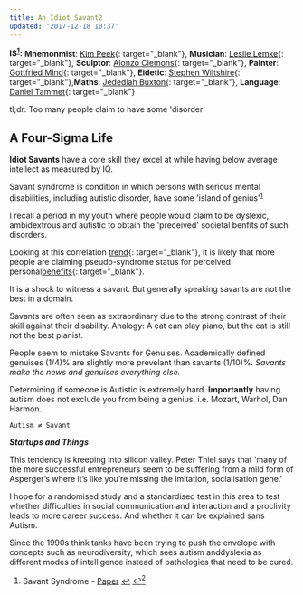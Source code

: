 ```yaml
---
title: An Idiot Savant2
updated: '2017-12-18 10:37'
---
```


**IS<sup id="fnref:1"><a href="#fn:1" class="footnote">1</a></sup>:** **Mnemonmist**: [Kim Peek](https://en.wikipedia.org/wiki/Kim_Peek){: target="_blank"}, **Musician**: [Leslie Lemke](https://en.wikipedia.org/wiki/Leslie_Lemke){: target="_blank"}, **Sculptor**: [Alonzo Clemons](https://en.wikipedia.org/wiki/Alonzo_Clemons){: target="_blank"}, **Painter**: [Gottfried Mind](https://en.wikipedia.org/wiki/Gottfried_Mind){: target="_blank"}, **Eidetic**: [Stephen Wiltshire](https://en.wikipedia.org/wiki/Stephen_Wiltshire){: target="_blank"},**Maths**: [Jedediah Buxton](https://en.wikipedia.org/wiki/Jedediah_Buxton){: target="_blank"}, **Language**: [Daniel Tammet](https://en.wikipedia.org/wiki/Daniel_Tammet){: target="_blank"}

tl;dr: Too many people claim to have some 'disorder'

## A Four-Sigma Life

**Idiot Savants** have a core skill they excel at while having below average intellect as measured by IQ.

Savant syndrome is condition in which persons with serious mental disabilities, including autistic disorder, have some 'island of genius'<sup id="fnref:1:1"><a href="#fn:1" class="footnote">1</a></sup>

I recall a period in my youth where people would claim to be dyslexic, ambidextrous and autistic to obtain the 'preceived' societal benfits of such disorders.

Looking at this correlation [trend](https://trends.google.com/trends/explore?date=all&amp;q=Am%20I%20Autistic,Autism%20Benefits){: target="_blank"}, it is likely that more people are claiming pseudo-syndrome status for perceived personal[benefits](https://www.theatlantic.com/health/archive/2015/09/autism-hidden-advantages/406180/){: target="_blank"}.

It is a shock to witness a savant. But generally speaking savants are not the best in a domain.

Savants are often seen as extraordinary due to the strong contrast of their skill against their disability. Analogy: A cat can play piano, but the cat is still not the best pianist.

People seem to mistake Savants for Genuises. Academically defined genuises (1/4)% are slightly more prevelant than savants (1/10)%. *Savants make the news and genuises everything else.*

Determining if someone is Autistic is extremely hard. **Importantly** having autism does not exclude you from being a genius, i.e. Mozart, Warhol, Dan Harmon.

`Autism ≠ Savant`

***Startups and Things***

This tendency is kreeping into silicon valley. Peter Thiel says that 'many of the more successful entrepreneurs seem to be suffering from a mild form of Asperger’s where it’s like you’re missing the imitation, socialisation gene.'

I hope for a randomised study and a standardised test in this area to test whether difficulties in social communication and interaction and a proclivity leads to more career success. And whether it can be explained sans Autism.

Since the 1990s think tanks have been trying to push the envelope with concepts such as neurodiversity, which sees autism anddyslexia as different modes of intelligence instead of pathologies that need to be cured.

<div class="divider"></div>

<div class="footnotes">
  <ol>
    <li id="fn:1">
      <p>Savant Syndrome - <a href="https://www.ncbi.nlm.nih.gov/pmc/articles/PMC2677584/">Paper</a> <a href="#fnref:1" class="reversefootnote">&#8617;</a> <a href="#fnref:1:1" class="reversefootnote">&#8617;<sup>2</sup></a></p>
    </li>
  </ol>
</div>